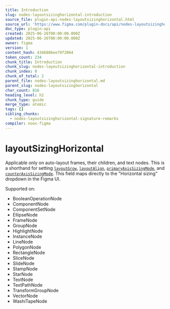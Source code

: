 ```yaml
---
title: Introduction
slug: nodes-layoutsizinghorizontal-introduction
source_file: plugin-api-nodes-layoutsizinghorizontal.html
source_url: 'https://www.figma.com/plugin-docs/api/nodes-layoutsizinghorizontal/'
doc_type: plugin-api
created: 2025-06-26T00:00:00.000Z
updated: 2025-06-26T00:00:00.000Z
owner: figma
version: 1
content_hash: 4346886ee79f2064
token_count: 234
chunk_title: Introduction
chunk_slug: nodes-layoutsizinghorizontal-introduction
chunk_index: 0
chunk_of_total: 2
parent_file: nodes-layoutsizinghorizontal.md
parent_slug: nodes-layoutsizinghorizontal
char_count: 816
heading_level: h2
chunk_type: guide
merge_type: atomic
tags: []
sibling_chunks:
  - nodes-layoutsizinghorizontal-signature-remarks
compiler: noos-figma
---
```


# layoutSizingHorizontal

Applicable only on auto-layout frames, their children, and text nodes. This is a shorthand for setting [`layoutGrow`](/plugin-docs/api/properties/nodes-layoutgrow/), [`layoutAlign`](/plugin-docs/api/properties/nodes-layoutalign/), [`primaryAxisSizingMode`](/plugin-docs/api/properties/nodes-primaryaxissizingmode/), and [`counterAxisSizingMode`](/plugin-docs/api/properties/nodes-counteraxissizingmode/). This field maps directly to the "Horizontal sizing" dropdown in the Figma UI.

 Supported on:

- BooleanOperationNode
- ComponentNode
- ComponentSetNode
- EllipseNode
- FrameNode
- GroupNode
- HighlightNode
- InstanceNode
- LineNode
- PolygonNode
- RectangleNode
- SliceNode
- SlideNode
- StampNode
- StarNode
- TextNode
- TextPathNode
- TransformGroupNode
- VectorNode
- WashiTapeNode
